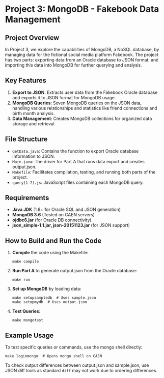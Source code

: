 
# Project 3: MongoDB - Fakebook Data Management

## Project Overview
In Project 3, we explore the capabilities of MongoDB, a NoSQL database, by managing data for the fictional social media platform Fakebook. The project has two parts: exporting data from an Oracle database to JSON format, and importing this data into MongoDB for further querying and analysis.

## Key Features
1. **Export to JSON**: Extracts user data from the Fakebook Oracle database and exports it to JSON format for MongoDB usage.
2. **MongoDB Queries**: Seven MongoDB queries on the JSON data, handling various relationships and statistics like friend connections and birth month analysis.
3. **Data Management**: Creates MongoDB collections for organized data storage and retrieval.

## File Structure
- `GetData.java`: Contains the function to export Oracle database information to JSON.
- `Main.java`: The driver for Part A that runs data export and creates output.json.
- `Makefile`: Facilitates compilation, testing, and running both parts of the project.
- `query[1-7].js`: JavaScript files containing each MongoDB query.

## Requirements
- **Java JDK** (1.8+ for Oracle SQL and JSON generation)
- **MongoDB 3.6** (Tested on CAEN servers)
- **ojdbc6.jar** (for Oracle DB connectivity)
- **json_simple-1.1.jar, json-20151123.jar** (for JSON support)

## How to Build and Run the Code
1. **Compile** the code using the Makefile:
   ```
   make compile
   ```
2. **Run Part A** to generate output.json from the Oracle database:
   ```
   make run
   ```
3. **Set up MongoDB** by loading data:
   ```
   make setupsampledb  # Uses sample.json
   make setupmydb  # Uses output.json
   ```
4. **Test Queries**:
   ```
   make mongotest
   ```

## Example Usage
To test specific queries or commands, use the mongo shell directly:
```shell
make loginmongo  # Opens mongo shell on CAEN
```
To check output differences between output.json and sample.json, use JSON diff tools as standard `diff` may not work due to ordering differences.

